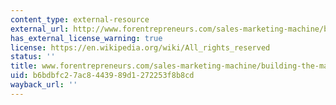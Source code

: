 ```yaml
---
content_type: external-resource
external_url: http://www.forentrepreneurs.com/sales-marketing-machine/building-the-machine/
has_external_license_warning: true
license: https://en.wikipedia.org/wiki/All_rights_reserved
status: ''
title: www.forentrepreneurs.com/sales-marketing-machine/building-the-machine/
uid: b6bdbfc2-7ac8-4439-89d1-272253f8b8cd
wayback_url: ''
---
```

